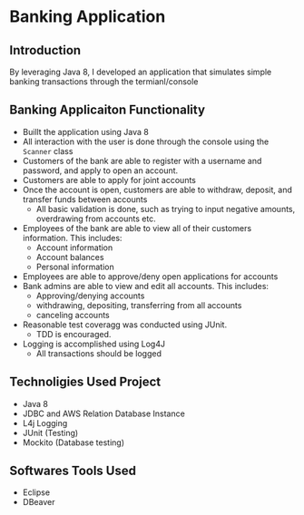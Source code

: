 # Banking Application

## Introduction
By leveraging Java 8, I developed an application that simulates simple banking transactions through the termianl/console

## Banking Applicaiton Functionality
*	Buillt the application using Java 8
*	All interaction with the user is done through the console using the `Scanner` class
*	Customers of the bank are able to register with a username and password, and apply to open an account. 
*	Customers are able to apply for joint accounts
*	Once the account is open, customers are able to withdraw, deposit, and transfer funds between accounts
    * All basic validation is done, such as trying to input negative amounts, overdrawing from accounts etc.
*	Employees of the bank are able to view all of their customers information. This includes:
    * Account information
    * Account balances
    * Personal information
*	Employees are able to approve/deny open applications for accounts
*	Bank admins are able to view and edit all accounts. This includes:
    * Approving/denying accounts
    * withdrawing, depositing, transferring from all accounts
    * canceling accounts
*	Reasonable test coveragg was conducted using JUnit.
    * TDD is encouraged.
*	Logging is accomplished using Log4J
    * All transactions should be logged


## Technoligies Used Project
* Java 8
* JDBC and AWS Relation Database Instance 
* L4j Logging
* JUnit (Testing)
* Mockito (Database testing)


## Softwares Tools Used
* Eclipse
* DBeaver
